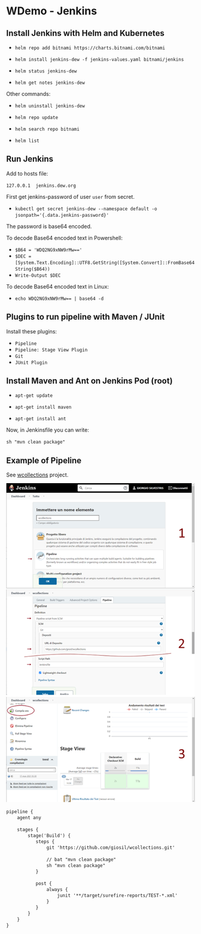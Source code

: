 # WDemo - Jenkins

## Install Jenkins with Helm and Kubernetes

- `helm repo add bitnami https://charts.bitnami.com/bitnami`

- `helm install jenkins-dew -f jenkins-values.yaml bitnami/jenkins`

- `helm status jenkins-dew`

- `helm get notes jenkins-dew`

Other commands:

- `helm uninstall jenkins-dew`

- `helm repo update`

- `helm search repo bitnami`

- `helm list`

## Run Jenkins

Add to hosts file:

`127.0.0.1	jenkins.dew.org`

First get jenkins-password of user `user` from secret.

- `kubectl get secret jenkins-dew --namespace default -o jsonpath='{.data.jenkins-password}'`

The password is base64 encoded.

To decode Base64 encoded text in Powershell:

- `$B64 = 'WDQ2NG9xNW9rMw=='`
- `$DEC = [System.Text.Encoding]::UTF8.GetString([System.Convert]::FromBase64String($B64))`
- `Write-Output $DEC`

To decode Base64 encoded text in Linux:

- `echo WDQ2NG9xNW9rMw== | base64 -d`

## Plugins to run pipeline with Maven / JUnit

Install these plugins:

- `Pipeline`
- `Pipeline: Stage View Plugin`
- `Git`
- `JUnit Plugin`

## Install Maven and Ant on Jenkins Pod (root)

- `apt-get update`

- `apt-get install maven`

- `apt-get install ant`

Now, in Jenkinsfile you can write:

`sh "mvn clean package"`

## Example of Pipeline

See [wcollections](https://github.com/giosil/wcollections) project.

![Jenkins](jenkins.png)

```
pipeline {
    agent any
    
    stages {
        stage('Build') {
           steps {
               git 'https://github.com/giosil/wcollections.git'
               
               // bat "mvn clean package"
               sh "mvn clean package"
           }
           
           post {
               always {
                   junit '**/target/surefire-reports/TEST-*.xml'
               }
           }
        }
    }
}
```
